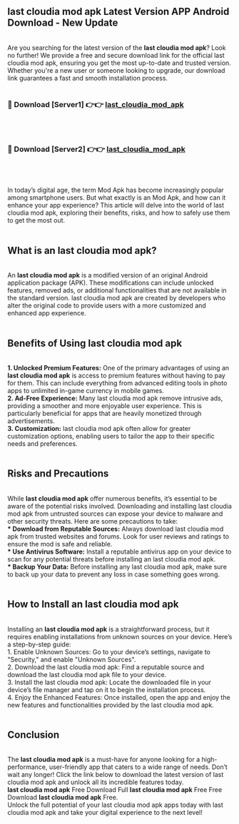 ## last cloudia mod apk Latest Version APP Android Download - New Update
<br>
Are you searching for the latest version of the <strong>last cloudia mod apk</strong>? Look no further! We provide a free and secure download link for the official last cloudia mod apk, ensuring you get the most up-to-date and trusted version. Whether you're a new user or someone looking to upgrade, our download link guarantees a fast and smooth installation process.
<br>
<br>
<h3>🔴 Download [Server1] 👉👉 <a href="https://modyolo.store/last+cloudia+mod+apk">last_cloudia_mod_apk</a></h3><br>
<br>
<h3>🔴 Download [Server2] 👉👉 <a href="https://modyolo.store/last+cloudia+mod+apk">last_cloudia_mod_apk</a></h3><br>
<br>
<br>
In today’s digital age, the term Mod Apk has become increasingly popular among smartphone users. But what exactly is an Mod Apk, and how can it enhance your app experience? This article will delve into the world of last cloudia mod apk, exploring their benefits, risks, and how to safely use them to get the most out.
<br>
<br>
<h2>What is an last cloudia mod apk?</h2>
<br>
An <strong>last cloudia mod apk</strong> is a modified version of an original Android application package (APK). These modifications can include unlocked features, removed ads, or additional functionalities that are not available in the standard version. last cloudia mod apk are created by developers who alter the original code to provide users with a more customized and enhanced app experience.
<br>
<br>
<h2>Benefits of Using last cloudia mod apk</h2>
<br>
<strong> 1. Unlocked Premium Features:</strong> One of the primary advantages of using an <strong>last cloudia mod apk</strong> is access to premium features without having to pay for them. This can include everything from advanced editing tools in photo apps to unlimited in-game currency in mobile games.
<br>
<strong> 2. Ad-Free Experience:</strong> Many last cloudia mod apk remove intrusive ads, providing a smoother and more enjoyable user experience. This is particularly beneficial for apps that are heavily monetized through advertisements.
<br>
<strong> 3. Customization:</strong> last cloudia mod apk often allow for greater customization options, enabling users to tailor the app to their specific needs and preferences.
<br>
<br>
<h2>Risks and Precautions</h2>
<br>
While <strong>last cloudia mod apk</strong> offer numerous benefits, it’s essential to be aware of the potential risks involved. Downloading and installing last cloudia mod apk from untrusted sources can expose your device to malware and other security threats. Here are some precautions to take:
<br>
<strong> * Download from Reputable Sources:</strong> Always download last cloudia mod apk from trusted websites and forums. Look for user reviews and ratings to ensure the mod is safe and reliable.
<br>
<strong> * Use Antivirus Software:</strong> Install a reputable antivirus app on your device to scan for any potential threats before installing an last cloudia mod apk.
<br>
<strong> * Backup Your Data:</strong> Before installing any last cloudia mod apk, make sure to back up your data to prevent any loss in case something goes wrong.
<br>
<br>
<h2>How to Install an last cloudia mod apk</h2>
<br>
Installing an <strong>last cloudia mod apk</strong> is a straightforward process, but it requires enabling installations from unknown sources on your device. Here’s a step-by-step guide:
<br>
 1. Enable Unknown Sources: Go to your device’s settings, navigate to "Security," and enable "Unknown Sources".
<br>
 2. Download the last cloudia mod apk: Find a reputable source and download the last cloudia mod apk file to your device.
<br>
 3. Install the last cloudia mod apk: Locate the downloaded file in your device’s file manager and tap on it to begin the installation process.
<br>
 4. Enjoy the Enhanced Features: Once installed, open the app and enjoy the new features and functionalities provided by the last cloudia mod apk.
<br>
<br>
<h2><strong>Conclusion</strong></h2>
<br>
The <strong>last cloudia mod apk</strong> is a must-have for anyone looking for a high-performance, user-friendly app that caters to a wide range of needs. Don’t wait any longer! Click the link below to download the latest version of last cloudia mod apk and unlock all its incredible features today.
<br>
<strong>last cloudia mod apk</strong> Free Download Full <strong>last cloudia mod apk</strong> Free Free Download <strong>last cloudia mod apk</strong> Free.
<br>
Unlock the full potential of your last cloudia mod apk apps today with last cloudia mod apk and take your digital experience to the next level!